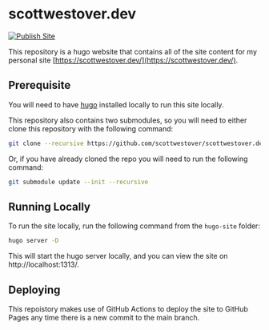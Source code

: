 # scottwestover.dev

[![Publish Site](https://github.com/scottwestover/scottwestover.dev/actions/workflows/deploy.yaml/badge.svg)](https://github.com/scottwestover/scottwestover.dev/actions/workflows/deploy.yaml)

This repository is a hugo website that contains all of the site content for my personal site [https://scottwestover.dev/](https://scottwestover.dev/).

## Prerequisite

You will need to have [hugo](https://gohugo.io/getting-started/quick-start/) installed locally to run this site locally.

This repository also contains two submodules, so you will need to either clone this repository with the following command:

```Bash
git clone --recursive https://github.com/scottwestover/scottwestover.dev.git
```

Or, if you have already cloned the repo you will need to run the following command:

```Bash
git submodule update --init --recursive
```

## Running Locally

To run the site locally, run the following command from the `hugo-site` folder:

```Bash
hugo server -D
```

This will start the hugo server locally, and you can view the site on http://localhost:1313/.

## Deploying

This repoistory makes use of GitHub Actions to deploy the site to GitHub Pages any time there is a new commit to the main branch.
